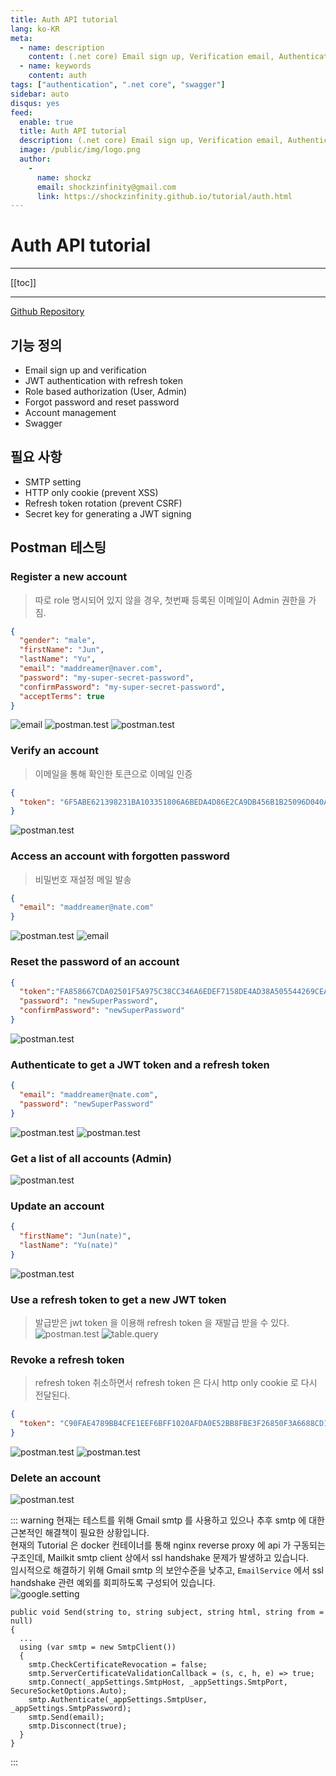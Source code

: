 ```yaml
---
title: Auth API tutorial
lang: ko-KR
meta:
  - name: description
    content: (.net core) Email sign up, Verification email, Authentication and Forgot password
  - name: keywords
    content: auth
tags: ["authentication", ".net core", "swagger"]
sidebar: auto
disqus: yes
feed:
  enable: true
  title: Auth API tutorial
  description: (.net core) Email sign up, Verification email, Authentication and Forgot password
  image: /public/img/logo.png
  author:
    -
      name: shockz
      email: shockzinfinity@gmail.com
      link: https://shockzinfinity.github.io/tutorial/auth.html
---
```


# Auth API tutorial

<TagLinks />

---

[[toc]]

---

[Github Repository](https://github.com/shockzinfinity/signup-verification-test)


## 기능 정의
- Email sign up and verification
- JWT authentication with refresh token
- Role based authorization (User, Admin)
- Forgot password and reset password
- Account management
- Swagger

## 필요 사항

- SMTP setting
- HTTP only cookie (prevent XSS)
- Refresh token rotation (prevent CSRF)
- Secret key for generating a JWT signing

## Postman 테스팅

### Register a new account
   > 따로 role 명시되어 있지 않을 경우, 첫번째 등록된 이메일이 Admin 권한을 가짐.
```json
{
  "gender": "male",
  "firstName": "Jun",
  "lastName": "Yu",
  "email": "maddreamer@naver.com",
  "password": "my-super-secret-password",
  "confirmPassword": "my-super-secret-password",
  "acceptTerms": true
}
```
![email](./images/auth/email.1.png)
![postman.test](./images/auth/postman.test.1.png)
![postman.test](./images/auth/postman.test.2.png)

### Verify an account
   > 이메일을 통해 확인한 토큰으로 이메일 인증
```json
{
  "token": "6F5ABE621398231BA103351806A6BEDA4D86E2CA9DB456B1B25096D040A2B907450647D82B5F6723"
}
```
![postman.test](./images/auth/postman.test.3.png)

### Access an account with forgotten password
   > 비밀번호 재설정 메일 발송
```json
{
  "email": "maddreamer@nate.com"
}
```
![postman.test](./images/auth/postman.test.4.png)
![email](./images/auth/email.2.png)


### Reset the password of an account
```json
{
  "token":"FA858667CDA02501F5A975C38CC346A6EDEF7158DE4AD38A505544269CEA9DEBE47D67EB5C8783A0",
  "password": "newSuperPassword",
  "confirmPassword": "newSuperPassword"
}
```
![postman.test](./images/auth/postman.test.5.png)

### Authenticate to get a JWT token and a refresh token
```json
{
  "email": "maddreamer@nate.com",
  "password": "newSuperPassword"
}
```
![postman.test](./images/auth/postman.test.6.png)
![postman.test](./images/auth/postman.test.7.png)

### Get a list of all accounts (Admin)
![postman.test](./images/auth/postman.test.8.png)

### Update an account
```json
{
  "firstName": "Jun(nate)",
  "lastName": "Yu(nate)"
}
```
![postman.test](./images/auth/postman.test.9.png)

### Use a refresh token to get a new JWT token
   > 발급받은 jwt token 을 이용해 refresh token 을 재발급 받을 수 있다.
![postman.test](./images/auth/postman.test.10.png)
![table.query](./images/auth/table.query.1.png)

### Revoke a refresh token
   > refresh token 취소하면서 refresh token 은 다시 http only cookie 로 다시 전달된다.
```json
{
  "token": "C90FAE4789BB4CFE1EEF6BFF1020AFDA0E52BB8FBE3F26850F3A6688CD1B8CA8388CA152762BE0F4"
}
```
![postman.test](./images/auth/postman.test.11.png)
![postman.test](./images/auth/postman.test.12.png)

### Delete an account
![postman.test](./images/auth/postman.test.13.png)

::: warning
현재는 테스트를 위해 Gmail smtp 를 사용하고 있으나 추후 smtp 에 대한 근본적인 해결책이 필요한 상황입니다.  
현재의 Tutorial 은 docker 컨테이너를 통해 nginx reverse proxy 에 api 가 구동되는 구조인데, Mailkit smtp client 상에서 ssl handshake 문제가 발생하고 있습니다.  
임시적으로 해결하기 위해 Gmail smtp 의 보안수준을 낮추고, `EmailService` 에서 ssl handshake 관련 예외를 회피하도록 구성되어 있습니다.  
![google.setting](./images/auth/google.setting.1.png)
```csharp{6-7}
public void Send(string to, string subject, string html, string from = null)
{
  ...
  using (var smtp = new SmtpClient())
  {
    smtp.CheckCertificateRevocation = false;
    smtp.ServerCertificateValidationCallback = (s, c, h, e) => true;
    smtp.Connect(_appSettings.SmtpHost, _appSettings.SmtpPort, SecureSocketOptions.Auto);
    smtp.Authenticate(_appSettings.SmtpUser, _appSettings.SmtpPassword);
    smtp.Send(email);
    smtp.Disconnect(true);
  }
}
```
:::
